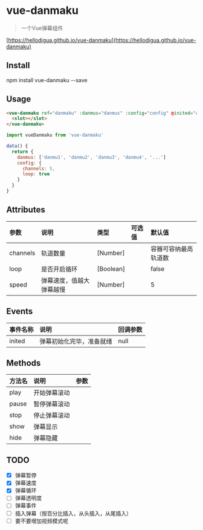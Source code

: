 # vue-danmaku

> 一个Vue弹幕组件

[https://hellodigua.github.io/vue-danmaku](https://hellodigua.github.io/vue-danmaku)

## Install

npm install vue-danmaku --save

## Usage

```html
<vue-danmaku ref="danmaku" :danmus="danmus" :config="config" @inited="onInit">
  <slot></slot>
</vue-danmaku>
```

```javascript
import vueDanmaku from 'vue-danmaku'

data() {
  return {
    danmus: ['danmu1', 'danmu2', 'danmu3', 'danmu4', '...']
    config: {
      channels: 5,
      loop: true
    }
  }
}

```

## Attributes

| 参数         | 说明                      | 类型           | 可选值                    | 默认值                      |
| :----------- | :----------------------- | :------------- | :----------------------- | :-------------------------- |
| channels     | 轨道数量                  |    [Number]    |                          |  容器可容纳最高轨道数         |
| loop         | 是否开启循环              |    [Boolean]   |                          |  false                      |
| speed        | 弹幕速度，值越大弹幕越慢   |    [Number]    |                          |  5                         |

## Events

| 事件名称             | 说明              | 回调参数              |
| :--------------- | :-------------- | :---------------- |
| inited   | 弹幕初始化完毕，准备就绪| null |

## Methods

| 方法名            | 说明           | 参数             |
| :--------------- | :-------------- | :-------------- |
| play             | 开始弹幕滚动     |                 |
| pause            | 暂停弹幕滚动     |                 |
| stop             | 停止弹幕滚动     |                 |
| show             | 弹幕显示         |                 |
| hide             | 弹幕隐藏         |                 |

## TODO

- [x] 弹幕暂停
- [x] 弹幕速度
- [x] 弹幕循环
- [ ] 弹幕透明度
- [ ] 弹幕事件
- [ ] 插入弹幕（按百分比插入，从头插入，从尾插入）
- [ ] 要不要增加视频模式呢